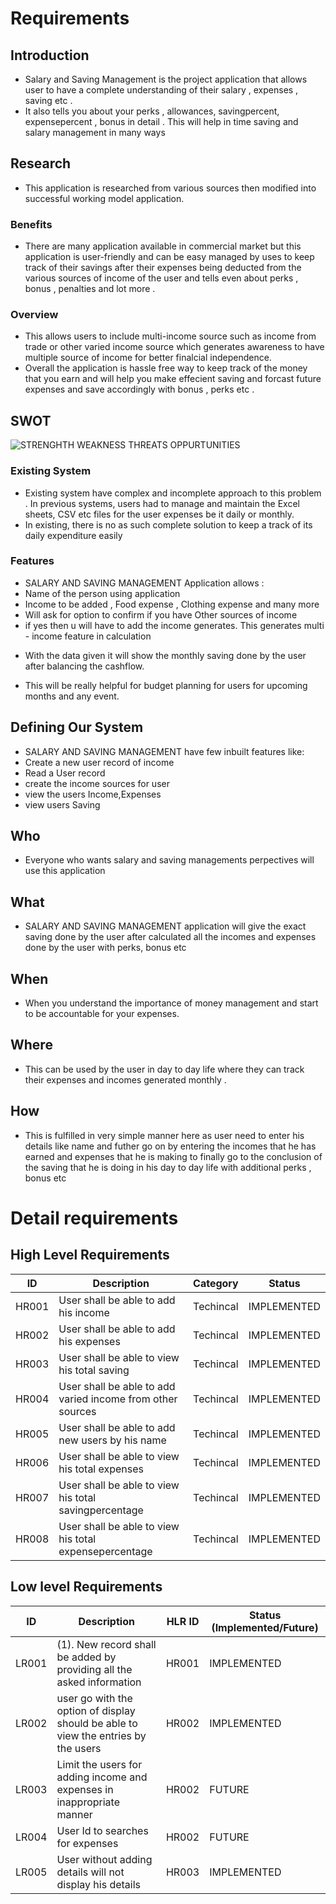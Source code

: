 # Requirements
## Introduction
-    Salary and Saving Management is the project application that allows user to have a complete understanding of their salary , expenses , saving etc .    
-    It also tells you about your perks , allowances, savingpercent, expensepercent , bonus in detail . This will help in time saving and salary management in many ways 
 
## Research
-  This application is researched from various sources then modified into successful working model application.

### Benefits
-  There are many application available in commercial market but this application is user-friendly and can be easy managed by uses to keep track of their savings after their expenses being deducted from the various sources of income of the user and tells even about  perks , bonus , penalties and lot more .  

### Overview
-   This allows users to include multi-income source such as income from trade or other varied income source which generates awareness to have multiple source of income for better finalcial independence.
-  Overall the application is hassle free way to keep track of the money that you earn and will help you make effecient saving and forcast future expenses and save accordingly with bonus , perks etc .
## SWOT 
![STRENGHTH WEAKNESS THREATS OPPURTUNITIES](https://user-images.githubusercontent.com/101577287/160235587-80b1a86d-8201-49d1-a2df-b89ea3c76740.png)


### Existing System
* Existing system have complex and incomplete approach to this problem . In previous systems, users had to manage and maintain the Excel sheets,
CSV etc files for the user expenses be it daily or monthly. 
* In existing, there is no as such complete solution to keep a track of its daily expenditure easily 

### Features
* SALARY AND SAVING MANAGEMENT  Application allows :
* Name of the person using application 
* Income to be added , Food expense , Clothing expense and many more
* Will ask for option to confirm if you have Other sources of income 
* if yes then u will have to add the income generates. This generates multi - income feature in calculation
-   With the data given it will show the monthly saving done by the user after balancing the cashflow.
* This will be really helpful for budget planning for users for upcoming months and any event.

## Defining Our System
-  SALARY AND SAVING MANAGEMENT have few inbuilt features like:
-  Create a new user record of income
-   Read a User record
-  create the income sources for user
-   view the users Income,Expenses
-  view users Saving

## Who
-  Everyone who wants salary and saving managements perpectives will use this application

## What
-  SALARY AND SAVING MANAGEMENT application  will give the exact saving done by the user after calculated all the incomes and expenses done by the user with perks, bonus etc

## When
-   When you understand the importance of money management and start to be accountable for your expenses.

## Where
-  This can be  used by the user in day to day life where they can track their expenses and incomes generated  monthly .

## How
-  This is fulfilled in very simple manner here as user need to enter his details like name and futher go on by entering the incomes that he has earned and expenses that he is making to finally go to the conclusion of the saving that he is doing in his day to day life with additional perks , bonus etc

# Detail requirements
## High Level Requirements
| ID | Description | Category | Status | 
| ----- | ----- | ------- | ---------|
| HR001 | User shall be able to add his income | Techincal | IMPLEMENTED | 
| HR002 | User shall be able to add his expenses | Techincal |  IMPLEMENTED  |
| HR003 | User shall be able to view his total saving | Techincal |  IMPLEMENTED  |
| HR004 | User shall be able to add varied income from other sources | Techincal |  IMPLEMENTED  |
| HR005 | User shall be able to add new users by his name | Techincal |  IMPLEMENTED  |
| HR006 | User shall be able to view his total expenses| Techincal |  IMPLEMENTED  |
| HR007 | User shall be able to view his total savingpercentage| Techincal |  IMPLEMENTED  |
| HR008 | User shall be able to view his total expensepercentage| Techincal |  IMPLEMENTED  |
## Low level Requirements
 
| ID | Description | HLR ID | Status (Implemented/Future) |
| ------ | --------- | ------ | ----- |
| LR001 | (1). New record shall be added by providing all the asked information                                                                                                    | HR001 |  IMPLEMENTED  |
| LR002 | user go with the option of display should be able to view the entries by the users | HR002 |  IMPLEMENTED |
| LR003 | Limit the users for adding income and expenses in inappropriate manner | HR002 | FUTURE |
| LR004 | User Id to searches for expenses | HR002 |  FUTURE  |
| LR005 | User without adding details will not display his details | HR003 |  IMPLEMENTED  |


